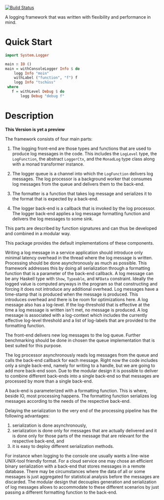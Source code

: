 [![Build Status](https://travis-ci.org/alephcloud/hs-yet-another-logger.svg)](https://travis-ci.org/alephcloud/hs-yet-another-logger)

A logging framework that was written with flexibility and performance
in mind.

Quick Start
===========

```haskell
import System.Logger

main ∷ IO ()
main = withConsoleLogger Info $ do
    logg Info "moin"
    withLabel ("function", "f") f
    logg Info "tschüss"
 where
   f = withLevel Debug $ do
       logg Debug "debug f"
```

Description
===========

**This Version is yet a preview**

The framework consists of four main parts:

1.  The logging front-end are those types and functions that are used
    to produce log messages in the code. This includes the `LogLevel`
    type, the `LogFunction`, the abstract `LoggerCtx`, and the `MonadLog`
    type class along with a monad transformer instance.

2.  The logger queue is a channel into which the `LogFunction` delivers
    log messages. The log processor is a background worker that consumes
    log messages from the queue and delivers them to the back-end.

3.  The formatter is a function that takes log message and serializes
    it to the format that is expected by a back-end.

4.   The logger back-end is a callback that is invoked by the log processor.
    The logger back-end applies a log message formatting function and
    delivers the log messages to some sink.

This parts are described by function signatures and can thus be developed
and combined in a modular way.

This package provides the default implementations of these components.

Writing a log message in a service application should introduce only
minimal latency overhead in the thread where the log message is written.
Processing should be done asynchronously as much as possible.
This framework addresses this by doing all serialization through a formatting
function that is a parameter of the back-end callback. A log message can be
any Haskell type with `Show`, `Typeable`, and `NFData` constraint. Ideally the
logged value is computed anyways in the program so that constructing and
forcing it does not introduce any additional overhead. Log messages have a
time-stamp that is produced when the message is produced. This introduces
overhead and there is be room for optimizations here. A log message also has a
log-level. If the log-threshold that is effective at the time a log message is
written isn't met, no message is produced. A log message is associated with a
log-context which includes the currently effective log-level threshold and a
list of log-labels that are provided to the formatting function.

The front-end delivers new log messages to the log queue. Further
benchmarking should be done in chosen the queue implementation that is best
suited for this purpose.

The log processor asynchronously reads log messages from
the queue and calls the back-end callback for each message. Right now the
code includes only a single back-end, namely for writing to a handle, but we
are going to add more back-end soon. Due to the modular design it is possible
to deliver to combine different back-ends into a single back-end so that
messages are processed by more than a single back-end.

A back-end is parameterized with a formatting function. This is where, beside
IO, most processing happens. The formatting function serializes log
messages according to the needs of the respective back-end.

Delaying the serialization to the very end of the processing pipeline has
the following advantages:

1.  serialization is done asynchronously,
2.  serialization is done only for messages that are actually delivered and
    it is done only for those parts of the message that are relevant for the
    respective back-end, and
3.  it is easy to deploy different serialization methods.

For instance when logging to the console one usually wants a line-wise
UNIX-tool friendly format. For a cloud service one may chose an efficient
binary serialization with a back-end that stores messages in a remote database.
There may be circumstances where the data of all or some messages is just
aggregated for statistical analysis before the messages are discarded. The
modular design that decouples generation and serialization of log messages
allows to accommodate to these different scenarios by just passing a different
formatting function to the back-end.

